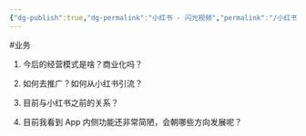 ```yaml
---
{"dg-publish":true,"dg-permalink":"小红书 - 闪光视频","permalink":"/小红书 - 闪光视频/"}
---
```



#业务 

1. 今后的经营模式是啥？商业化吗？


2. 如何去推广？如何从小红书引流？


3. 目前与小红书之前的关系？


4. 目前我看到 App 内侧功能还非常简陋，会朝哪些方向发展呢？
